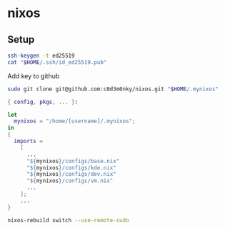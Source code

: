 # nixos

## Setup

```bash
ssh-keygen -t ed25519
cat "$HOME/.ssh/id_ed25519.pub"
```

Add key to github

```bash
sudo git clone git@github.com:c0d3m0nky/nixos.git "$HOME/.mynixos"
```

```Nix
{ config, pkgs, ... }:

let
  mynixos = "/home/[username]/.mynixos";
in
{
  imports =
    [
      ...
      "${mynixos}/configs/base.nix"
      "${mynixos}/configs/kde.nix"
      "${mynixos}/configs/dev.nix"
      "${mynixos}/configs/vm.nix"
      ...
    ];
    ...
}
```

```bash
nixos-rebuild switch --use-remote-sudo
```
